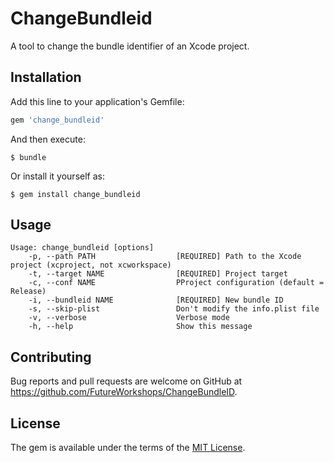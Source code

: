 # ChangeBundleid

A tool to change the bundle identifier of an Xcode project.

## Installation

Add this line to your application's Gemfile:

```ruby
gem 'change_bundleid'
```

And then execute:

    $ bundle

Or install it yourself as:

    $ gem install change_bundleid

## Usage

```
Usage: change_bundleid [options]
    -p, --path PATH                  [REQUIRED] Path to the Xcode project (xcproject, not xcworkspace)
    -t, --target NAME                [REQUIRED] Project target
    -c, --conf NAME                  PProject configuration (default = Release)
    -i, --bundleid NAME              [REQUIRED] New bundle ID
    -s, --skip-plist                 Don't modify the info.plist file
    -v, --verbose                    Verbose mode
    -h, --help                       Show this message
```

## Contributing

Bug reports and pull requests are welcome on GitHub at https://github.com/FutureWorkshops/ChangeBundleID.


## License

The gem is available under the terms of the [MIT License](http://opensource.org/licenses/MIT).

